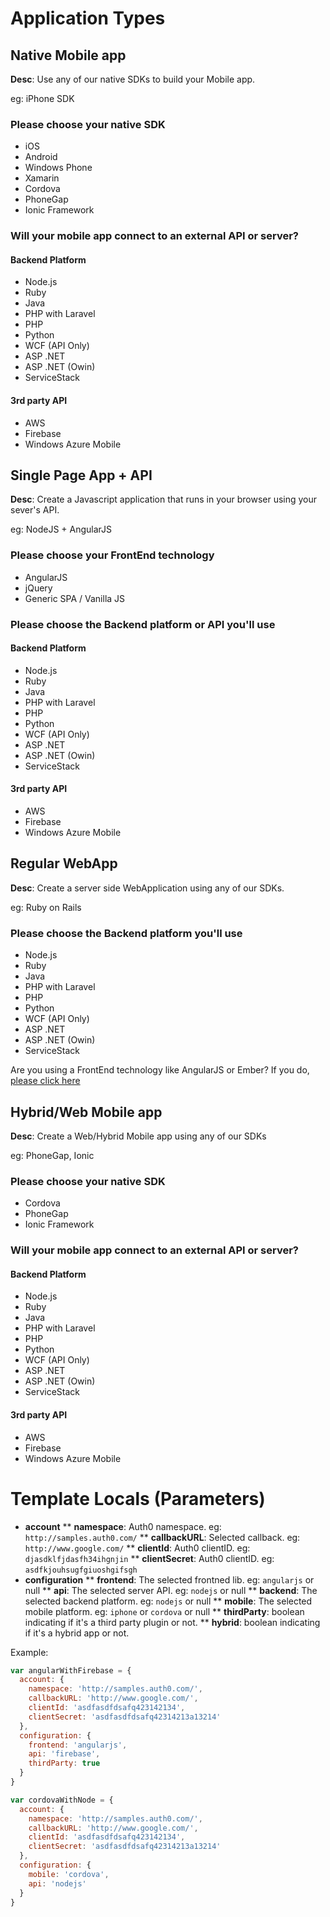# Application Types
## Native Mobile app
**Desc**: Use any of our native SDKs to build your Mobile app.

eg: iPhone SDK
### Please choose your native SDK
* iOS
* Android
* Windows Phone
* Xamarin
* Cordova
* PhoneGap
* Ionic Framework

### Will your mobile app connect to an external API or server?

#### Backend Platform
* Node.js
* Ruby
* Java
* PHP with Laravel
* PHP
* Python
* WCF (API Only)
* ASP .NET
* ASP .NET (Owin)
* ServiceStack

#### 3rd party API
* AWS
* Firebase
* Windows Azure Mobile

## Single Page App + API
**Desc**: Create a Javascript application that runs in your browser using your sever's API.

eg: NodeJS + AngularJS

### Please choose your FrontEnd technology

* AngularJS
* jQuery
* Generic SPA / Vanilla JS

### Please choose the Backend platform or API you'll use

#### Backend Platform
* Node.js
* Ruby
* Java
* PHP with Laravel
* PHP
* Python
* WCF (API Only)
* ASP .NET
* ASP .NET (Owin)
* ServiceStack

#### 3rd party API
* AWS
* Firebase
* Windows Azure Mobile

## Regular WebApp
**Desc**: Create a server side WebApplication using any of our SDKs.

eg: Ruby on Rails

### Please choose the Backend platform you'll use

* Node.js
* Ruby
* Java
* PHP with Laravel
* PHP
* Python
* WCF (API Only)
* ASP .NET
* ASP .NET (Owin)
* ServiceStack

Are you using a FrontEnd technology like AngularJS or Ember? If you do, [please click here](http://go.to.spa/)


## Hybrid/Web Mobile app
**Desc**: Create a Web/Hybrid Mobile app using any of our SDKs

eg: PhoneGap, Ionic
### Please choose your native SDK
* Cordova
* PhoneGap
* Ionic Framework

### Will your mobile app connect to an external API or server?

#### Backend Platform
* Node.js
* Ruby
* Java
* PHP with Laravel
* PHP
* Python
* WCF (API Only)
* ASP .NET
* ASP .NET (Owin)
* ServiceStack

#### 3rd party API
* AWS
* Firebase
* Windows Azure Mobile


# Template Locals (Parameters)

* __account__
** __namespace__: Auth0 namespace. eg: `http://samples.auth0.com/`
** __callbackURL__: Selected callback. eg: `http://www.google.com/`
** __clientId__: Auth0 clientID. eg: `djasdklfjdasfh34ihgnjin`
** __clientSecret__: Auth0 clientID. eg: `asdfkjouhsugfgiuoshgifsgh`
* __configuration__
** __frontend__: The selected frontned lib. eg: `angularjs` or null
** __api__: The selected server API. eg: `nodejs` or null
** __backend__: The selected backend platform. eg: `nodejs` or null
** __mobile__: The selected mobile platform. eg: `iphone` or `cordova` or null
** __thirdParty__: boolean indicating if it's a third party plugin or not.
** __hybrid__: boolean indicating if it's a hybrid app or not.

Example:

````js
var angularWithFirebase = {
  account: {
    namespace: 'http://samples.auth0.com/',
    callbackURL: 'http://www.google.com/',
    clientId: 'asdfasdfdsafq423142134',
    clientSecret: 'asdfasdfdsafq42314213a13214'
  },
  configuration: {
    frontend: 'angularjs',
    api: 'firebase',
    thirdParty: true
  }
}

var cordovaWithNode = {
  account: {
    namespace: 'http://samples.auth0.com/',
    callbackURL: 'http://www.google.com/',
    clientId: 'asdfasdfdsafq423142134',
    clientSecret: 'asdfasdfdsafq42314213a13214'
  },
  configuration: {
    mobile: 'cordova',
    api: 'nodejs'
  }
}
````








